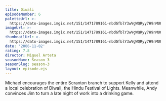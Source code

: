 ```yaml
---
title: Diwali
episodeNumber: 6
paletteUrl: >-
  https://dato-images.imgix.net/151/1471789161-nbdGfblY3wVgWQRyy7H9nMU0f6r.jpg?auto=enhance&ch=DPR%2CWidth&palette=json
imageUrl: >-
  https://dato-images.imgix.net/151/1471789161-nbdGfblY3wVgWQRyy7H9nMU0f6r.jpg?auto=compress%2Cformat&ch=DPR%2CWidth&w=500
thumbnailUrl: >-
  https://dato-images.imgix.net/151/1471789161-nbdGfblY3wVgWQRyy7H9nMU0f6r.jpg?auto=enhance&ch=DPR%2CWidth&fit=crop&fm=jpg&h=280&w=500
date: '2006-11-02'
rating: 7.8
director: Miguel Arteta
seasonName: Season 3
seasonSlug: season-3
layout: episode.ejs
---
```


Michael encourages the entire Scranton branch to support Kelly and attend a local celebration of Diwali, the Hindu Festival of Lights. Meanwhile, Andy convinces Jim to turn a late night of work into a drinking game.